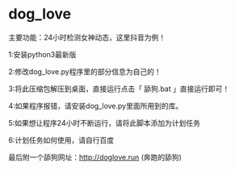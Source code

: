 # dog_love
主要功能：24小时检测女神动态，这里抖音为例！

1:安装python3最新版  

2:修改dog_love.py程序里的部分信息为自己的！ 

3:将此压缩包解压到桌面，直接运行点击「 舔狗.bat 」直接运行即可！  

4:如果程序报错，请安装dog_love.py里面所用到的库。  

5:如果想让程序24小时不断运行，请将此脚本添加为计划任务  

6:计划任务如何使用，请自行百度

最后附一个舔狗网址：http://doglove.run (奔跑的舔狗)

